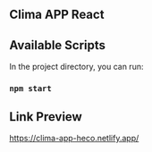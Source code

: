 

## Clima APP React

## Available Scripts

In the project directory, you can run:

### `npm start`

## Link Preview

https://clima-app-heco.netlify.app/

##
